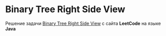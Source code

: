 # Binary Tree Right Side View
Решение задачи [Binary Tree Right Side View](https://leetcode.com/problems/binary-tree-right-side-view/) с сайта **LeetCode** на языке **Java**